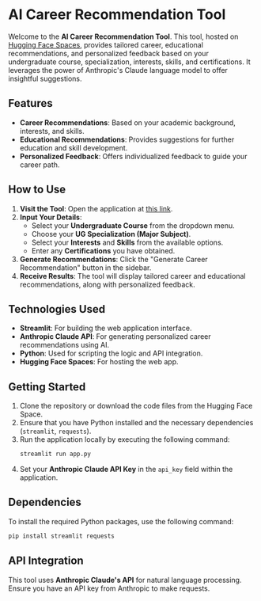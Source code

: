 # AI Career Recommendation Tool

Welcome to the **AI Career Recommendation Tool**. This tool, hosted on [Hugging Face Spaces](https://huggingface.co/spaces/iRafique/Carrer_Recommendation), provides tailored career, educational recommendations, and personalized feedback based on your undergraduate course, specialization, interests, skills, and certifications. It leverages the power of Anthropic's Claude language model to offer insightful suggestions.

## Features

- **Career Recommendations**: Based on your academic background, interests, and skills.
- **Educational Recommendations**: Provides suggestions for further education and skill development.
- **Personalized Feedback**: Offers individualized feedback to guide your career path.

## How to Use

1. **Visit the Tool**: Open the application at [this link](https://huggingface.co/spaces/iRafique/Carrer_Recommendation).
2. **Input Your Details**: 
   - Select your **Undergraduate Course** from the dropdown menu.
   - Choose your **UG Specialization (Major Subject)**.
   - Select your **Interests** and **Skills** from the available options.
   - Enter any **Certifications** you have obtained.
3. **Generate Recommendations**: Click the "Generate Career Recommendation" button in the sidebar.
4. **Receive Results**: The tool will display tailored career and educational recommendations, along with personalized feedback.

## Technologies Used

- **Streamlit**: For building the web application interface.
- **Anthropic Claude API**: For generating personalized career recommendations using AI.
- **Python**: Used for scripting the logic and API integration.
- **Hugging Face Spaces**: For hosting the web app.


## Getting Started

1. Clone the repository or download the code files from the Hugging Face Space.
2. Ensure that you have Python installed and the necessary dependencies (`streamlit`, `requests`).
3. Run the application locally by executing the following command:
   ```bash
   streamlit run app.py
   ```
4. Set your **Anthropic Claude API Key** in the `api_key` field within the application.

## Dependencies

To install the required Python packages, use the following command:

```bash
pip install streamlit requests
```

## API Integration

This tool uses **Anthropic Claude's API** for natural language processing. Ensure you have an API key from Anthropic to make requests.

